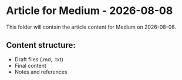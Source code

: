 # Article for Medium - 2026-08-08

This folder will contain the article content for Medium on 2026-08-08.

## Content structure:
- Draft files (.md, .txt)
- Final content
- Notes and references
